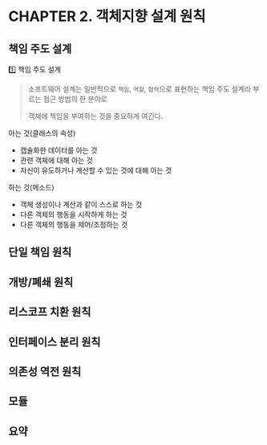 # CHAPTER 2. 객체지향 설계 원칙

## 책임 주도 설계

1️⃣ 책임 주도 설계

> 소프트웨어 설계는 일반적으로 `책임`, `역할`, `협력`으로 표현하는 책임 주도 설계라 부르는 접근 방법의 한 분야로
>
> 객체에 책임을 부여하는 것을 중요하게 여긴다.

아는 것(클래스의 속성)
- 캡슐화한 데이터를 아는 것
- 관련 객체에 대해 아는 것
- 자신이 유도하거나 계산할 수 있는 것에 대해 아는 것

하는 것(메소드)
- 객체 생성이나 계산과 같이 스스로 하는 것
- 다른 객체의 행동을 시작하게 하는 것
- 다른 객체의 행동을 제어/조정하는 것

## 단일 책임 원칙

## 개방/폐쇄 원칙

## 리스코프 치환 원칙

## 인터페이스 분리 원칙

## 의존성 역전 원칙

## 모듈

## 요약